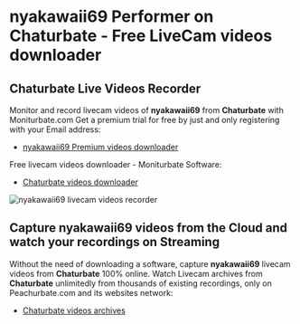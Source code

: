 # nyakawaii69 Performer on Chaturbate - Free LiveCam videos downloader

## Chaturbate Live Videos Recorder

Monitor and record livecam videos of **nyakawaii69** from **Chaturbate** with Moniturbate.com
Get a premium trial for free by just and only registering with your Email address:
* [nyakawaii69 Premium videos downloader](https://moniturbate.com/request-demo-licence-key.html)

Free livecam videos downloader - Moniturbate Software:
* [Chaturbate videos downloader](https://moniturbate.com/moniturbate-download-software.html)

![nyakawaii69 livecam videos recorder](https://peachurnet.com/templates/moniturbate-software.png)


## Capture nyakawaii69 videos from the Cloud and watch your recordings on Streaming

Without the need of downloading a software, capture **nyakawaii69** livecam videos from **Chaturbate** 100% online.
Watch Livecam archives from **Chaturbate** unlimitedly from thousands of existing recordings, only on Peachurbate.com and its websites network:
* [Chaturbate videos archives](https://peachurnet.com/)